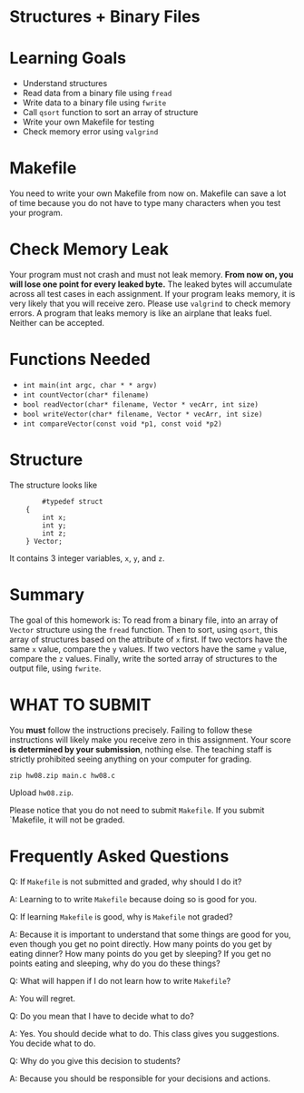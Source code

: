 # Structures + Binary Files

Learning Goals
==============

* Understand structures
* Read data from a binary file using `fread`
* Write data to a binary file using `fwrite`
* Call `qsort` function to sort an array of structure 
* Write your own Makefile for testing
* Check memory error using `valgrind`


Makefile
========

You need to write your own Makefile from now on.  Makefile can save a
lot of time because you do not have to type many characters when you
test your program.

Check Memory Leak
=================

Your program must not crash and must not leak memory.  **From now on,
you will lose one point for every leaked byte.** The leaked bytes will
accumulate across all test cases in each assignment. If your program
leaks memory, it is very likely that you will receive zero.  Please
use `valgrind` to check memory errors. A program that leaks memory is
like an airplane that leaks fuel. Neither can be accepted.


Functions Needed
================

* `int main(int argc, char * * argv)`
* `int countVector(char* filename)`
* `bool readVector(char* filename, Vector * vecArr, int size)`
* `bool writeVector(char* filename, Vector * vecArr, int size)`
* `int compareVector(const void *p1, const void *p2)`
	
Structure
=========
The structure looks like
``` 
    	#typedef struct
	{
		int x;
		int y;
		int z;
	} Vector;
```

It contains 3 integer variables, `x`, `y`, and `z`. 

Summary
========

The goal of this homework is: To read from a binary file, into an
array of `Vector` structure using the `fread` function. Then to sort,
using `qsort`, this array of structures based on the attribute of `x`
first.  If two vectors have the same `x` value, compare the `y`
values.  If two vectors have the same `y` value, compare the `z`
values.  Finally, write the sorted array of structures to the output
file, using `fwrite`.
	
WHAT TO SUBMIT
==============

You **must** follow the instructions precisely. Failing to follow
these instructions will likely make you receive zero in this
assignment.  Your score **is determined by your submission**, nothing
else.  The teaching staff is strictly prohibited seeing anything on
your computer for grading.

```
zip hw08.zip main.c hw08.c
```

Upload `hw08.zip`.

Please notice that you do not need to submit `Makefile`.  If you submit `Makefile, it will not be graded.

Frequently Asked Questions
==========================

Q: If `Makefile` is not submitted and graded, why should I do it?

A: Learning to to write `Makefile` because doing so is good for you.

Q: If learning `Makefile` is good, why is `Makefile` not graded?

A: Because it is important to understand that some things are good for
you, even though you get no point directly.  How many points do you
get by eating dinner? How many points do you get by sleeping? If you
get no points eating and sleeping, why do you do these things? 

Q: What will happen if I do not learn how to write `Makefile`?

A: You will regret.

Q: Do you mean that I have to decide what to do?

A: Yes. You should decide what to do.  This class gives you
suggestions. You decide what to do.

Q: Why do you give this decision to students?

A: Because you should be responsible for your decisions and actions.

